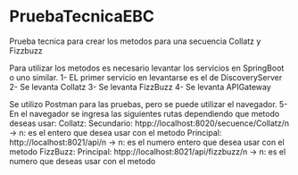 # PruebaTecnicaEBC
Prueba tecnica para crear los metodos para una secuencia Collatz y Fizzbuzz

Para utilizar los metodos es necesario levantar los servicios en SpringBoot o uno similar.
1- EL primer servicio en levantarse es el de DiscoveryServer
2- Se levanta Collatz
3- Se levanta FizzBuzz
4- Se levanta APIGateway

Se utilizo Postman para las pruebas, pero se puede utilizar el navegador.
5- En el navegador se ingresa las siguientes rutas dependiendo que metodo deseas usar:
  Collatz: 
    Secundario: htpp://localhost:8020/secuence/Collatz/n  -> n: es el entero que desea usar con el metodo
    Principal: http://localhost:8021/api/n -> n: es el numero entero que desea usar con el metodo
  FizzBuzz: 
    Principal: htpp://localhost:8021/api/fizzbuzz/n  -> n: es el numero que deseas usar con el metodo
